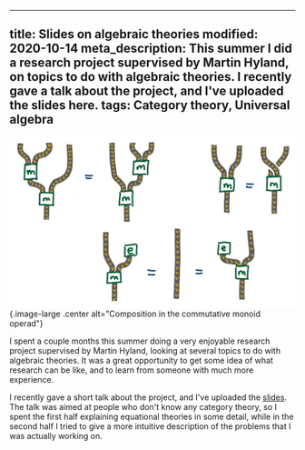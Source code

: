 ----
title: Slides on algebraic theories
modified: 2020-10-14
meta_description: This summer I did a research project supervised by Martin Hyland, on topics to do with algebraic theories. I recently gave a talk about the project, and I've uploaded the slides here.
tags: Category theory, Universal algebra
----

![](/images/comm-monoid-operad.jpg){.image-large .center alt="Composition in the commutative monoid operad"}

I spent a couple months this summer doing a very enjoyable research project supervised by Martin Hyland, looking at several topics to do with algebraic theories. It was a great opportunity to get some idea of what research can be like, and to learn from someone with much more experience.

I recently gave a short talk about the project, and I've uploaded the [slides](/pdfs/algebraictheories.pdf). The talk was aimed at people who don't know any category theory, so I spent the first half explaining equational theories in some detail, while in the second half I tried to give a more intuitive description of the problems that I was actually working on.

<!--more-->


